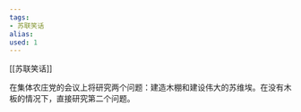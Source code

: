 ```yaml
---
tags: 
- 苏联笑话 
alias:
used: 1
---
```

[[苏联笑话]]

在集体农庄党的会议上将研究两个问题：建造木棚和建设伟大的苏维埃。在没有木板的情况下，直接研究第二个问题。 



